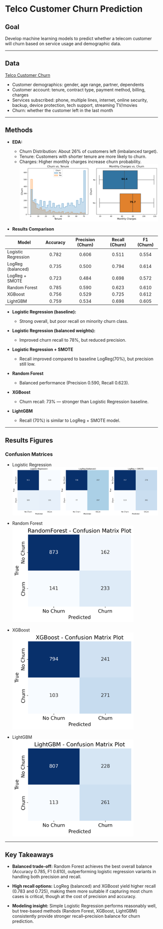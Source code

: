 # Telco Customer Churn Prediction


## Goal
Develop machine learning models to predict whether a telecom customer will churn based on service usage and demographic data.

---

## Data
[Telco Customer Churn](https://www.kaggle.com/datasets/blastchar/telco-customer-churn)
- Customer demographics: gender, age range, partner, dependents
- Customer account: tenure, contract type, payment method, billing, charges
- Services subscribed: phone, multiple lines, internet, online security, backup, device protection, tech support, streaming TV/movies
- Churn: whether the customer left in the last month

---

## Methods
- **EDA:** 
  - Churn Distribution: About 26% of customers left (imbalanced target).
  - Tenure: Customers with shorter tenure are more likely to churn.
  - Charges: Higher monthly charges increase churn probability.
  ![Churn Distribution](reports/figures/churn_vs_n.png)

- **Results Comparison**
<div align="center">

| Model               | Accuracy | Precision (Churn) | Recall (Churn) | F1 (Churn) |
|---------------------|:--------:|:-----------------:|:--------------:|:----------:|
| Logistic Regression | 0.782    | 0.606             | 0.511          | 0.554      |
| LogReg (balanced)   | 0.735    | 0.500             | 0.794          | 0.614      |
| LogReg + SMOTE      | 0.723    | 0.484             | 0.698          | 0.572      |
| Random Forest       | 0.785    | 0.590             | 0.623          | 0.610      |
| XGBoost             | 0.756    | 0.529             | 0.725          | 0.612      |
| LightGBM            | 0.759    | 0.534             | 0.698          | 0.605      |

</div>


- **Logistic Regression (baseline):**
  - Strong overall, but poor recall on minority churn class.  

- **Logistic Regression (balanced weights):**
  - Improved churn recall to 78%, but reduced precision.  

- **Logistic Regression + SMOTE**
  - Recall improved compared to baseline LogReg(70%), but precision still low.  

- **Random Forest**
  - Balanced performance (Precision 0.590, Recall 0.623).  

- **XGBoost**
  - Churn recall: 73% — stronger than Logistic Regression baseline.  

- **LightGBM**
  - Recall (70%) is similar to LogReg + SMOTE model.


---

## Results Figures

### Confusion Matrices
- Logistic Regression  
  ![Logistic Regression Confusion Matrix](reports/figures/Baseline_Model_CM.png)  

- Random Forest  
  <img src="reports/figures/RandomForest.png" width="400">  

- XGBoost  
  <img src="reports/figures/XGBoost.png" width="400">  

- LightGBM  
  <img src="reports/figures/LightGBM.png" width="400">  

---

## Key Takeaways

- **Balanced trade-off:** Random Forest achieves the best overall balance (Accuracy 0.785, F1 0.610), outperforming logistic regression variants in handling both precision and recall.

- **High recall options:** LogReg (balanced) and XGBoost yield higher recall (0.783 and 0.725), making them more suitable if capturing most churn cases is critical, though at the cost of precision and accuracy.

- **Modeling insight:** Simple Logistic Regression performs reasonably well, but tree-based methods (Random Forest, XGBoost, LightGBM) consistently provide stronger recall–precision balance for churn prediction.
